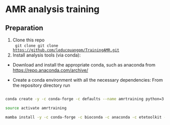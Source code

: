# AMR analysis training
## Preparation
1. Clone this repo <br>
<code> git clone git clone https://github.com/leducquangpm/TrainingAMR.git</code>
2. Install analysis tools (via conda):
- Download and install the appropriate conda, such as anaconda from 
   https://repo.anaconda.com/archive/
   
- Create a conda environment with all the necessary dependencies: From the repository directory run

```bash

conda create -y -c conda-forge -c defaults --name amrtraining python=3.7 mamba

source activate amrtraining

mamba install -y -c conda-forge -c bioconda -c anaconda -c etetoolkit -c defaults  --file requirements.txt

```


  
